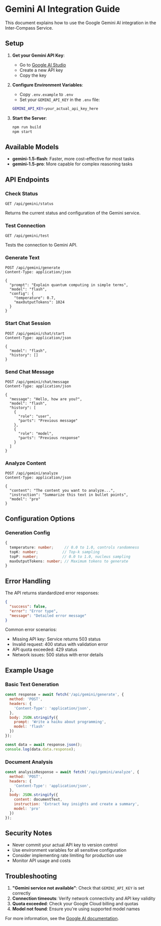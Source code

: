 # Gemini AI Integration Guide

This document explains how to use the Google Gemini AI integration in the Inter-Compass Service.

## Setup

1. **Get your Gemini API Key**:
   - Go to [Google AI Studio](https://makersuite.google.com/app/apikey)
   - Create a new API key
   - Copy the key

2. **Configure Environment Variables**:
   - Copy `.env.example` to `.env`
   - Set your `GEMINI_API_KEY` in the `.env` file:
   ```bash
   GEMINI_API_KEY=your_actual_api_key_here
   ```

3. **Start the Server**:
   ```bash
   npm run build
   npm start
   ```

## Available Models

- **gemini-1.5-flash**: Faster, more cost-effective for most tasks
- **gemini-1.5-pro**: More capable for complex reasoning tasks

## API Endpoints

### Check Status
```http
GET /api/gemini/status
```
Returns the current status and configuration of the Gemini service.

### Test Connection
```http
GET /api/gemini/test
```
Tests the connection to Gemini API.

### Generate Text
```http
POST /api/gemini/generate
Content-Type: application/json

{
  "prompt": "Explain quantum computing in simple terms",
  "model": "flash",
  "config": {
    "temperature": 0.7,
    "maxOutputTokens": 1024
  }
}
```

### Start Chat Session
```http
POST /api/gemini/chat/start
Content-Type: application/json

{
  "model": "flash",
  "history": []
}
```

### Send Chat Message
```http
POST /api/gemini/chat/message
Content-Type: application/json

{
  "message": "Hello, how are you?",
  "model": "flash",
  "history": [
    {
      "role": "user",
      "parts": "Previous message"
    },
    {
      "role": "model", 
      "parts": "Previous response"
    }
  ]
}
```

### Analyze Content
```http
POST /api/gemini/analyze
Content-Type: application/json

{
  "content": "The content you want to analyze...",
  "instruction": "Summarize this text in bullet points",
  "model": "pro"
}
```

## Configuration Options

### Generation Config
```typescript
{
  temperature: number;     // 0.0 to 1.0, controls randomness
  topK: number;           // Top-k sampling
  topP: number;           // 0.0 to 1.0, nucleus sampling
  maxOutputTokens: number; // Maximum tokens to generate
}
```

## Error Handling

The API returns standardized error responses:

```json
{
  "success": false,
  "error": "Error type",
  "message": "Detailed error message"
}
```

Common error scenarios:
- Missing API key: Service returns 503 status
- Invalid request: 400 status with validation error
- API quota exceeded: 429 status
- Network issues: 500 status with error details

## Example Usage

### Basic Text Generation
```javascript
const response = await fetch('/api/gemini/generate', {
  method: 'POST',
  headers: {
    'Content-Type': 'application/json',
  },
  body: JSON.stringify({
    prompt: 'Write a haiku about programming',
    model: 'flash'
  })
});

const data = await response.json();
console.log(data.data.response);
```

### Document Analysis
```javascript
const analysisResponse = await fetch('/api/gemini/analyze', {
  method: 'POST',
  headers: {
    'Content-Type': 'application/json',
  },
  body: JSON.stringify({
    content: documentText,
    instruction: 'Extract key insights and create a summary',
    model: 'pro'
  })
});
```

## Security Notes

- Never commit your actual API key to version control
- Use environment variables for all sensitive configuration
- Consider implementing rate limiting for production use
- Monitor API usage and costs

## Troubleshooting

1. **"Gemini service not available"**: Check that `GEMINI_API_KEY` is set correctly
2. **Connection timeouts**: Verify network connectivity and API key validity
3. **Quota exceeded**: Check your Google Cloud billing and quotas
4. **Model not found**: Ensure you're using supported model names

For more information, see the [Google AI documentation](https://ai.google.dev/docs).